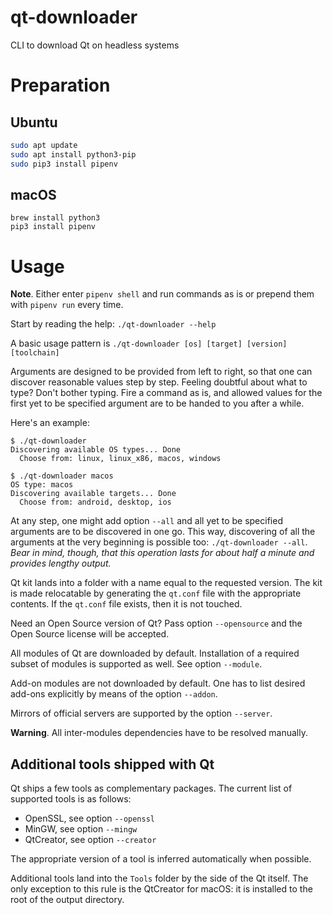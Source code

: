 # qt-downloader
CLI to download Qt on headless systems

# Preparation

## Ubuntu

```bash
sudo apt update
sudo apt install python3-pip
sudo pip3 install pipenv
```

## macOS

```
brew install python3
pip3 install pipenv
```

# Usage

**Note**. Either enter `pipenv shell` and run commands as is or prepend them with `pipenv run` every time.

Start by reading the help: `./qt-downloader --help`

A basic usage pattern is `./qt-downloader [os] [target] [version] [toolchain]`

Arguments are designed to be provided from left to right, so that one can discover
reasonable values step by step. Feeling doubtful about what to type? Don't bother typing.
Fire a command as is, and allowed values for the first yet to be specified argument are to be
handed to you after a while.

Here's an example:
```
$ ./qt-downloader
Discovering available OS types... Done
  Choose from: linux, linux_x86, macos, windows

$ ./qt-downloader macos
OS type: macos
Discovering available targets... Done
  Choose from: android, desktop, ios
```

At any step, one might add option `--all` and all yet to be specified arguments are to be
discovered in one go. This way, discovering of all the arguments at the very beginning is
possible too: `./qt-downloader --all`. *Bear in mind, though, that this operation lasts for
about half a minute and provides lengthy output.*

Qt kit lands into a folder with a name equal to the requested version. The kit is made
relocatable by generating the `qt.conf` file with the appropriate contents. If the `qt.conf`
file exists, then it is not touched.

Need an Open Source version of Qt? Pass option `--opensource` and the Open Source license will
be accepted.

All modules of Qt are downloaded by default. Installation of a required subset of modules is
supported as well. See option `--module`.

Add-on modules are not downloaded by default. One has to list desired add-ons explicitly by
means of the option `--addon`.

Mirrors of official servers are supported by the option `--server`.

**Warning**. All inter-modules dependencies have to be resolved manually.

## Additional tools shipped with Qt

Qt ships a few tools as complementary packages. The current list of supported tools is as follows:
- OpenSSL, see option `--openssl`
- MinGW, see option `--mingw`
- QtCreator, see option `--creator`

The appropriate version of a tool is inferred automatically when possible.

Additional tools land into the `Tools` folder by the side of the Qt itself. The only exception
to this rule is the QtCreator for macOS: it is installed to the root of the output directory.

